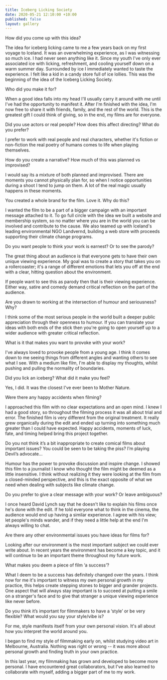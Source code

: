 ```yaml
---
title: Iceberg Licking Society
date: 2020-05-21 12:10:00 +10:00
published: false
layout: gallery
---
```


How did you come up with this idea?

The idea for iceberg licking came to me a few years back on my first voyage to Iceland.
It was an overwhelming experience, as I was witnessing so much ice. I had never seen anything like it.
Since my youth I've only ever associated ice with licking, refreshment, and cooling yourself down on a warm summer day. Surrounded by ice I immediately wanted to taste the experience. I felt like a kid in a candy store full of ice lollies. This was the beginning of the idea of the Iceberg Licking Society.

Who did you make it for?

When a good idea falls into my head I'll usually carry it around with me until I've had the opportunity to manifest it. After I'm finished with the idea, I'm now free to share it with friends, family, and the rest of the world. This is the greatest gift I could think of giving, so in the end, my films are for everyone.    

Did you use actors or real people? How does this affect directing? What do you prefer?

I prefer to work with real people and real characters, whether it's fiction or non-fiction the real poetry of humans comes to life when playing themselves.

How do you create a narrative? How much of this was planned vs improvised?

I would say its a mixture of both planned and improvised. There are moments you cannot physically plan for, so when I notice opportunities during a shoot I tend to jump on them. A lot of the real magic usually happens in these moments.

You created a whole brand for the film. Love it. Why do this?

I wanted the film to be a part of a bigger campaign with an important message attached to it.
To go full circle with the idea we built a website and membership system, so no matter where you are in the world you can be involved and contribute to the cause. We also teamed up with Iceland's leading environmental NGO Landvernd, building a web store with proceeds supporting their climate change programs.

 
Do you want people to think your work is earnest? Or to see the parody?

The great thing about an audience is that everyone gets to have their own unique viewing experience. My goal was to create a story that takes you on a rollercoaster; it's a range of different emotions that lets you off at the end with a clear, hitting question about the environment.

If people want to see this as parody then that is their viewing experience.
Either way, satire and comedy demand critical reflection on the part of the audience.



Are you drawn to working at the intersection of humour and seriousness? Why?

I think some of the most serious people in the world built a deeper public appreciation through their openness to humour. If you can translate your ideas with both ends of the stick then you're going to open yourself up to a wider audience with greater critical reflection.

What is it that makes you want to provoke with your work?

I've always loved to provoke people from a young age. I think it comes down to me seeing things from different angles and wanting others to see what I see. With a medium like film, I'm able to display my thoughts, whilst pushing and pulling the normality of boundaries.  

Did you lick an iceberg? What did it make you feel?

Yes, I did. It was the closest I've ever been to Mother Nature.

Were there any happy accidents when filming?

I approached this film with no clear expectations and an open mind. I knew I had a good story, so throughout the filming process it was all about trial and error. The finished film is very different from the original treatment. It really grew organically during the edit and ended up turning into something much greater than I could have expected. Happy accidents, moments of luck, fate, and timing helped bring this project together.

Do you not think it’s a bit inappropriate to create comical films about important issues? You could be seen to be taking the piss? I’m playing Devil’s advocate...

Humour has the power to provoke discussion and inspire change. I showed this film to a journalist I know who thought the film might be deemed as a little insensitive. I think without realizing it they were looking at the film from a closed-minded perspective, and this is the exact opposite of what we need when dealing with subjects like climate change.

Do you prefer to give a clear message with your work? Or leave ambiguous?

I once heard David Lynch say that he doesn't like to explain his films once he's done with the edit. If he told everyone what to think in the cinema, the audience would end up having a similar experience. I agree with his view; let people's minds wander, and if they need a little help at the end I'm always willing to chat. 

Are there any other environmental issues you have ideas for films for?

Looking after our environment is the most important subject we could ever write about.
In recent years the environment has become a key topic, and it will continue to be an important theme throughout my future work.

What makes you deem a piece of film ‘a success’?

What I deem to be a success has definitely changed over the years. I think now for me it's important to witness my own personal growth in my practice, this helps create stepping stones to bigger and grander projects. One aspect that will always stay important is to succeed at putting a smile on a stranger's face and to give that stranger a unique viewing experience like never before.      

Do you think it’s important for filmmakers to have a ‘style’ or be very flexible? What would you say your style/vibe is?

For me, style manifests itself from your own personal vision. It's all about how you interpret the world around you. 

I began to find my style of filmmaking early on, whilst studying video art in Melbourne, Australia. Nothing was right or wrong -- it was more about personal growth and finding truth in your own practice.

In this last year, my filmmaking has grown and developed to become more personal.
I have encountered great collaborators, but I've also learned to collaborate with myself, adding a bigger part of me to my work. 


